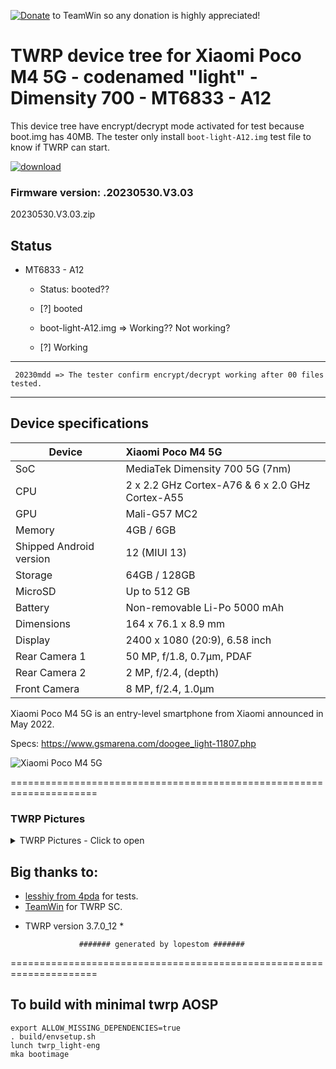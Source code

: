 [![Donate](https://img.shields.io/badge/Donate-PayPal-blue.svg)](https://www.paypal.com/donate?token=Cxr1xP4Yr_XgV2E5lpC6Oo4qvbqmPiS3TgR6aiMEnQUgxr_nP242Z6zMqzeluThwaikNL-FXe8RnA1pT) to TeamWin so any donation is highly appreciated!
# TWRP device tree for Xiaomi Poco M4 5G - codenamed "light" - Dimensity 700 - MT6833 - A12

This device tree have encrypt/decrypt mode activated for test because boot.img has 40MB. 
The tester only install `boot-light-A12.img` test file to know if TWRP can start.

[![download](https://img.shields.io/github/downloads/lopestom/Action-Recovery-Builder-CT/total)](https://github.com/lopestom/Action-Recovery-Builder-CT/releases/download/5676166662/boot.img)

### Firmware version: .20230530.V3.03
20230530.V3.03.zip

## Status
- MT6833 - A12
  - Status: booted??
  - [?] booted

   - boot-light-A12.img => Working?? Not working?
  - [?] Working
------------------------------------
     20230mdd => The tester confirm encrypt/decrypt working after 00 files tested.
------------------------------------

## Device specifications
| Device                  | Xiaomi Poco M4 5G                                           |
| ----------------------- | :---------------------------------------------------------- |
| SoC                     | MediaTek Dimensity 700 5G (7nm)                             |
| CPU                     | 2 x 2.2 GHz Cortex-A76 & 6 x 2.0 GHz Cortex-A55             |
| GPU                     | Mali-G57 MC2                                                |
| Memory                  | 4GB / 6GB                                                   |
| Shipped Android version | 12 (MIUI 13)                                                |
| Storage                 | 64GB / 128GB                                                |
| MicroSD                 | Up to 512 GB                                                |
| Battery                 | Non-removable Li-Po 5000 mAh                                |
| Dimensions              | 164 x 76.1 x 8.9 mm                                         |
| Display                 | 2400 x 1080 (20:9), 6.58 inch                               |
| Rear Camera 1           | 50 MP, f/1.8, 0.7µm, PDAF                                   |
| Rear Camera 2           | 2 MP, f/2.4, (depth)                                        |
| Front Camera            | 8 MP, f/2.4, 1.0µm                                          |

Xiaomi Poco M4 5G is an entry-level smartphone from Xiaomi announced in May 2022.

Specs: https://www.gsmarena.com/doogee_light-11807.php

![Xiaomi Poco M4 5G](https://fdn2.gsmarena.com/vv/pics/xiaomi/xiaomi-poco-m4-5g-2.jpg)

===================================================================== 

### TWRP Pictures
<details><summary>TWRP Pictures - Click to open</summary>
<p>

![TWRP Logo](https://github.com/lopestom/)
![Decryption](https://github.com/lopestom/)
![Decrypted](https://github.com/lopestom/)
![Backup Info](https://github.com/lopestom/)
</p>
</details>

## Big thanks to:
- [lesshiy from 4pda](https://4pda.to/forum/index.php?showuser=3025593) for tests.
- [TeamWin](https://github.com/TeamWin) for TWRP SC.
* TWRP version 3.7.0_12 *

                  ####### generated by lopestom #######
===================================================================== 

## To build with minimal twrp AOSP
```
export ALLOW_MISSING_DEPENDENCIES=true
. build/envsetup.sh
lunch twrp_light-eng
mka bootimage
```


